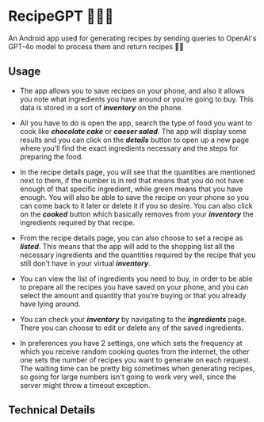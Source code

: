 # RecipeGPT 🥩🥗🧁
An Android app used for generating recipes by sending queries to OpenAI's GPT-4o model to process them and return recipes 🤤🍰


## Usage

- The app allows you to save recipes on your phone, and also it allows you note what ingredients you have around or you're going to buy. This data is stored in a sort of ***inventory*** on the phone.

- All you have to do is open the app, search the type of food you want to cook like ***chocolate cake*** or ***caeser salad***. The app will display some results and you can click on the ***details*** button to open up a new page where you'll find the exact ingredients necessary and the steps for preparing the food.

- In the recipe details page, you will see that the quantities are mentioned next to them, if the number is in red that means that you do not have enough of that specific ingredient, while green means that you have enough. You will also be able to save the recipe on your phone so you can come back to it later or delete it if you so desire. You can also click on the ***cooked*** button which basically removes from your ***inventory*** the ingredients required by that recipe.

- From the recipe details page, you can also choose to set a recipe as ***listed***. This means that the app will add to the shopping list all the necessary ingredients and the quantities required by the recipe that you still don't have in your virtual ***inventory***.

- You can view the list of ingredients you need to buy, in order to be able to prepare all the recipes you have saved on your phone, and you can select the amount and quantity that you're buying or that you already have lying around.

- You can check your ***inventory*** by navigating to the ***ingredients*** page. There you can choose to edit or delete any of the saved ingredients.

- In preferences you have 2 settings, one which sets the frequency at which you receive random cooking quotes from the internet, the other one sets the number of recipes you want to generate on each request. The waiting time can be pretty big sometimes when generating recipes, so going for large numbers isn't going to work very well, since the server might throw a timeout exception.


## Technical Details
